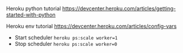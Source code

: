 Heroku python tutorial https://devcenter.heroku.com/articles/getting-started-with-python

Heroku env tutorial https://devcenter.heroku.com/articles/config-vars

- Start scheduler `heroku ps:scale worker=1`
- Stop scheduler `heroku ps:scale worker=0`